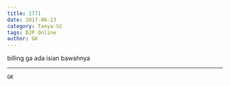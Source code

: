 ```yaml
---
title: 1771
date: 2017-06-13
category: Tanya-SC
tags: DJP Online
author: GK
---
```


billing ga ada isian bawahnya

---



`GK`
